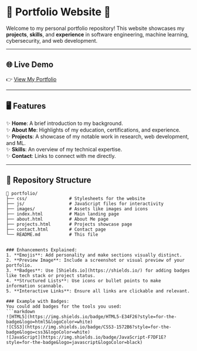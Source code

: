 # 🌟 Portfolio Website 🌟  
Welcome to my personal portfolio repository! This website showcases my **projects**, **skills**, and **experience** in software engineering, machine learning, cybersecurity, and web development.

---

## 🌐 Live Demo  
👉 [View My Portfolio](#)  

---

## 🖥️ Features  
✨ **Home**: A brief introduction to my background.  
✨ **About Me**: Highlights of my education, certifications, and experience.  
✨ **Projects**: A showcase of my notable work in research, web development, and ML.  
✨ **Skills**: An overview of my technical expertise.  
✨ **Contact**: Links to connect with me directly.  

---

## 📁 Repository Structure  
```plaintext
📂 portfolio/
├── css/                # Stylesheets for the website
├── js/                 # JavaScript files for interactivity
├── images/             # Assets like images and icons
├── index.html          # Main landing page
├── about.html          # About Me page
├── projects.html       # Projects showcase page
├── contact.html        # Contact page
└── README.md           # This file


### Enhancements Explained:
1. **Emojis**: Add personality and make sections visually distinct.
2. **Preview Image**: Include a screenshot or visual preview of your portfolio.
3. **Badges**: Use [Shields.io](https://shields.io/) for adding badges like tech stack or project status.
4. **Structured Lists**: Use icons or bullet points to make information scannable.
5. **Interactive Links**: Ensure all links are clickable and relevant.

### Example with Badges:
You could add badges for the tools you used:
```markdown
![HTML5](https://img.shields.io/badge/HTML5-E34F26?style=for-the-badge&logo=html5&logoColor=white)
![CSS3](https://img.shields.io/badge/CSS3-1572B6?style=for-the-badge&logo=css3&logoColor=white)
![JavaScript](https://img.shields.io/badge/JavaScript-F7DF1E?style=for-the-badge&logo=javascript&logoColor=black)
